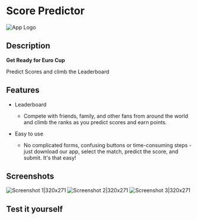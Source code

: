# Score Predictor

![App Logo](https://firebasestorage.googleapis.com/v0/b/the-score-predictor.appspot.com/o/logo.png?alt=media&token=23bd910d-9168-497c-885e-d12b4ee02c58&_gl=1*6pci7z*_ga*MTY0NzE1NjYyMi4xNjk3NDAyNjM1*_ga_CW55HF8NVT*MTY5NzQwMjYzNS4xLjEuMTY5NzQwMjgwMC40MC4wLjA.)


## Description
**Get Ready for Euro Cup**

Predict Scores and climb the Leaderboard

## Features

- Leaderboard 
  
  - Compete with friends, family, and other fans from around the world and climb the ranks as you predict scores and earn points.

- Easy to use
  
  - No complicated forms, confusing buttons or time-consuming steps - just download our app, select the match, predict the score, and submit. It's that easy!

## Screenshots

![Screenshot 1|320x271](https://firebasestorage.googleapis.com/v0/b/the-score-predictor.appspot.com/o/image1.png?alt=media&token=50854592-c4c6-49cb-8f8f-642ab443380c&_gl=1*1otmca5*_ga*MTY0NzE1NjYyMi4xNjk3NDAyNjM1*_ga_CW55HF8NVT*MTY5NzQwMjYzNS4xLjEuMTY5NzQwMjk3MS42MC4wLjA.)
![Screenshot 2|320x271](https://firebasestorage.googleapis.com/v0/b/the-score-predictor.appspot.com/o/image2.png?alt=media&token=65c2a298-a029-4de0-8e63-2d230d7ccee9&_gl=1*1iklhl2*_ga*MTY0NzE1NjYyMi4xNjk3NDAyNjM1*_ga_CW55HF8NVT*MTY5NzQwMjYzNS4xLjEuMTY5NzQwMjk3My41OC4wLjA.)
![Screenshot 3|320x271](https://firebasestorage.googleapis.com/v0/b/the-score-predictor.appspot.com/o/image3.png?alt=media&token=c2c69df0-c02f-46ce-9dc9-92a0c9bd41bc&_gl=1*v6n549*_ga*MTY0NzE1NjYyMi4xNjk3NDAyNjM1*_ga_CW55HF8NVT*MTY5NzQwMjYzNS4xLjEuMTY5NzQwMjk3NS41Ni4wLjA.)

## Test it yourself


